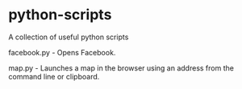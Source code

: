# python-scripts
A collection of useful python scripts

facebook.py - Opens Facebook.

map.py - Launches a map in the browser using an address from the command line or clipboard.
